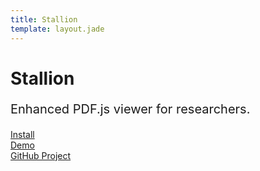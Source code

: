 ```yaml
---
title: Stallion
template: layout.jade
---
```



<h1 class="text-center">Stallion</h1>
<p class="text-center" style="font-size: 20px">Enhanced PDF.js viewer for researchers.
</p>
<p class="text-center">
  <a type="button" class="btn btn-lg btn-default" href="users/#install">Install</a><br/>
  <a type="button" class="btn btn-lg btn-default" href="web/viewer.html">Demo</a>
<br/>
  <a type="button" class="btn btn-lg btn-default" href="https://github.com/guyd1995/Stallion/">GitHub Project</a>
</p>
